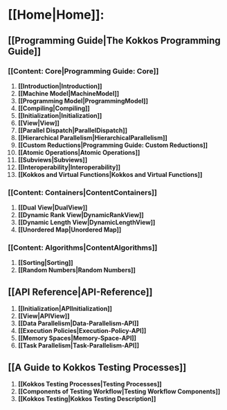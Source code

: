 # **[[Home|Home]]:**
## **[[Programming Guide|The Kokkos Programming Guide]]**
### **[[Content: Core|Programming Guide: Core]]**
1. **[[Introduction|Introduction]]**
2. **[[Machine Model|MachineModel]]**
3. **[[Programming Model|ProgrammingModel]]**
4. **[[Compiling|Compiling]]**
5. **[[Initialization|Initialization]]**
6. **[[View|View]]**
7. **[[Parallel Dispatch|ParallelDispatch]]**
8. **[[Hierarchical Parallelism|HierarchicalParallelism]]**
9. **[[Custom Reductions|Programming Guide: Custom Reductions]]**
10. **[[Atomic Operations|Atomic Operations]]**
11. **[[Subviews|Subviews]]**
12. **[[Interoperability|Interoperability]]**
13. **[[Kokkos and Virtual Functions|Kokkos and Virtual Functions]]**
### **[[Content: Containers|ContentContainers]]**
1. **[[Dual View|DualView]]**
2. **[[Dynamic Rank View|DynamicRankView]]**
3. **[[Dynamic Length View|DynamicLengthView]]**
4. **[[Unordered Map|Unordered Map]]**
### **[[Content: Algorithms|ContentAlgorithms]]**
1. **[[Sorting|Sorting]]**
2. **[[Random Numbers|Random Numbers]]**

## **[[API Reference|API-Reference]]**
1. **[[Initialization|APIInitialization]]**
2. **[[View|APIView]]**
3. **[[Data Parallelism|Data-Parallelism-API]]**
4. **[[Execution Policies|Execution-Policy-API]]**
5. **[[Memory Spaces|Memory-Space-API]]**
6. **[[Task Parallelism|Task-Parallelism-API]]**

## **[[A Guide to Kokkos Testing Processes]]**
1. **[[Kokkos Testing Processes|Testing Processes]]**
2. **[[Components of Testing Workflow|Testing Workflow Components]]**
3. **[[Kokkos Testing|Kokkos Testing Description]]**
